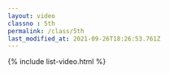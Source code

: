 ```yaml
---
layout: video
classno : 5th
permalink: /class/5th
last_modified_at: 2021-09-26T18:26:53.761Z
---
```


{% include list-video.html %}
